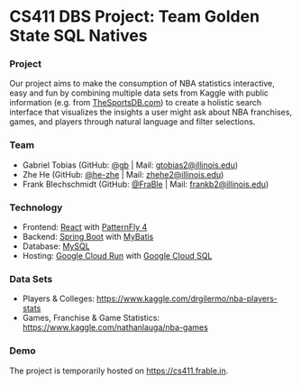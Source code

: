 # CS411 DBS Project: Team Golden State SQL Natives

### Project

Our project aims to make the consumption of NBA statistics interactive, easy and fun by combining multiple data sets from Kaggle with public information (e.g. from [TheSportsDB.com](https://thesportsdb.com/)) to create a holistic search interface that visualizes the insights a user might ask about NBA franchises, games, and players through natural language and filter selections.

### Team
- Gabriel Tobias (GitHub: [@gb](https://github.com/gb) | Mail: [gtobias2@illinois.edu](mailto:gtobias2@illinois.edu))
- Zhe He (GitHub: [@he-zhe](https://github.com/he-zhe) | Mail: [zhehe2@illinois.edu](mailto:zhehe2@illinois.edu))
- Frank Blechschmidt (GitHub: [@FraBle](https://github.com/FraBle) | Mail: [frankb2@illinois.edu](mailto:frankb2@illinois.edu))

### Technology

- Frontend: [React](https://github.com/facebook/react) with [PatternFly 4](https://github.com/patternfly/patternfly-react)
- Backend: [Spring Boot](https://github.com/spring-projects/spring-boot) with [MyBatis](https://github.com/mybatis/mybatis-3)
- Database: [MySQL](https://www.mysql.com/)
- Hosting: [Google Cloud Run](https://cloud.google.com/run) with [Google Cloud SQL](https://cloud.google.com/sql)

### Data Sets

- Players & Colleges: https://www.kaggle.com/drgilermo/nba-players-stats
- Games, Franchise & Game Statistics: https://www.kaggle.com/nathanlauga/nba-games

### Demo

The project is temporarily hosted on https://cs411.frable.in.
